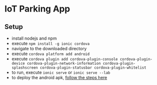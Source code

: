 # IoT Parking App

## Setup
- install nodejs and npm
- execute `npm install -g ionic cordova`
- navigate to the downloaded directory
- execute `cordova platform add android`
- execute `cordova plugin add cordova-plugin-console cordova-plugin-device cordova-plugin-network-information cordova-plugin-splashscreen cordova-plugin-statusbar cordova-plugin-whitelist`
- to run, execute `ionic serve` or `ionic serve --lab`
- to deploy the android apk, [follow the steps here](http://ionicframework.com/docs/guide/publishing.html)
